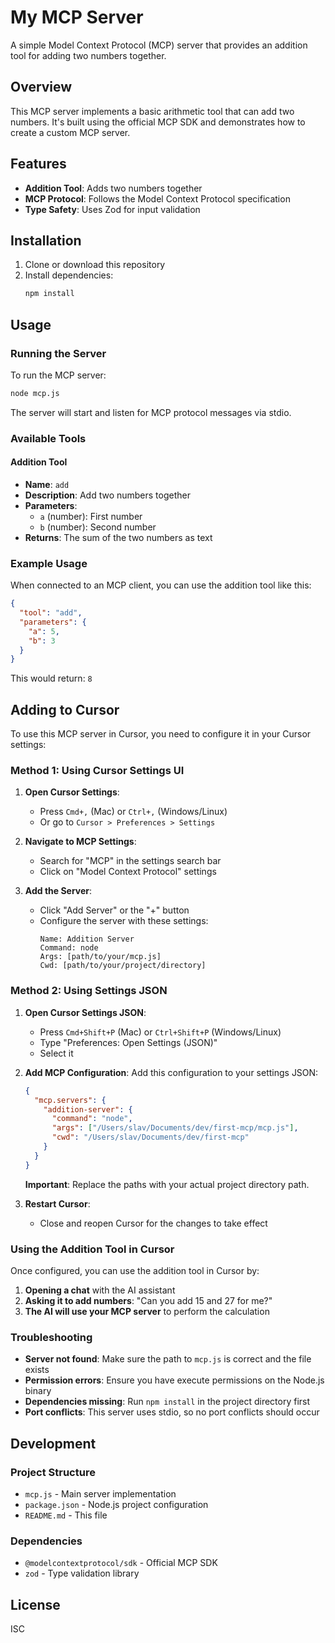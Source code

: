 # My MCP Server

A simple Model Context Protocol (MCP) server that provides an addition tool for adding two numbers together.

## Overview

This MCP server implements a basic arithmetic tool that can add two numbers. It's built using the official MCP SDK and demonstrates how to create a custom MCP server.

## Features

- **Addition Tool**: Adds two numbers together
- **MCP Protocol**: Follows the Model Context Protocol specification
- **Type Safety**: Uses Zod for input validation

## Installation

1. Clone or download this repository
2. Install dependencies:
   ```bash
   npm install
   ```

## Usage

### Running the Server

To run the MCP server:

```bash
node mcp.js
```

The server will start and listen for MCP protocol messages via stdio.

### Available Tools

#### Addition Tool

- **Name**: `add`
- **Description**: Add two numbers together
- **Parameters**:
  - `a` (number): First number
  - `b` (number): Second number
- **Returns**: The sum of the two numbers as text

### Example Usage

When connected to an MCP client, you can use the addition tool like this:

```json
{
  "tool": "add",
  "parameters": {
    "a": 5,
    "b": 3
  }
}
```

This would return: `8`

## Adding to Cursor

To use this MCP server in Cursor, you need to configure it in your Cursor settings:

### Method 1: Using Cursor Settings UI

1. **Open Cursor Settings**:

   - Press `Cmd+,` (Mac) or `Ctrl+,` (Windows/Linux)
   - Or go to `Cursor > Preferences > Settings`

2. **Navigate to MCP Settings**:

   - Search for "MCP" in the settings search bar
   - Click on "Model Context Protocol" settings

3. **Add the Server**:
   - Click "Add Server" or the "+" button
   - Configure the server with these settings:
     ```
     Name: Addition Server
     Command: node
     Args: [path/to/your/mcp.js]
     Cwd: [path/to/your/project/directory]
     ```

### Method 2: Using Settings JSON

1. **Open Cursor Settings JSON**:

   - Press `Cmd+Shift+P` (Mac) or `Ctrl+Shift+P` (Windows/Linux)
   - Type "Preferences: Open Settings (JSON)"
   - Select it

2. **Add MCP Configuration**:
   Add this configuration to your settings JSON:

   ```json
   {
     "mcp.servers": {
       "addition-server": {
         "command": "node",
         "args": ["/Users/slav/Documents/dev/first-mcp/mcp.js"],
         "cwd": "/Users/slav/Documents/dev/first-mcp"
       }
     }
   }
   ```

   **Important**: Replace the paths with your actual project directory path.

3. **Restart Cursor**:
   - Close and reopen Cursor for the changes to take effect

### Using the Addition Tool in Cursor

Once configured, you can use the addition tool in Cursor by:

1. **Opening a chat** with the AI assistant
2. **Asking it to add numbers**: "Can you add 15 and 27 for me?"
3. **The AI will use your MCP server** to perform the calculation

### Troubleshooting

- **Server not found**: Make sure the path to `mcp.js` is correct and the file exists
- **Permission errors**: Ensure you have execute permissions on the Node.js binary
- **Dependencies missing**: Run `npm install` in the project directory first
- **Port conflicts**: This server uses stdio, so no port conflicts should occur

## Development

### Project Structure

- `mcp.js` - Main server implementation
- `package.json` - Node.js project configuration
- `README.md` - This file

### Dependencies

- `@modelcontextprotocol/sdk` - Official MCP SDK
- `zod` - Type validation library

## License

ISC
